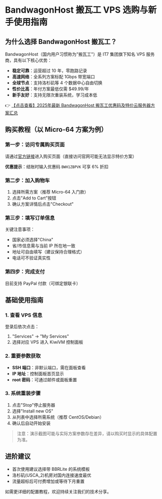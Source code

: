 # BandwagonHost 搬瓦工 VPS 选购与新手使用指南

## 为什么选择 BandwagonHost 搬瓦工？

BandwagonHost（国内用户习惯称为"搬瓦工"）是 IT7 集团旗下知名 VPS 服务商，具有以下核心优势：

- **稳定可靠**：运营超过 10 年，零跑路记录
- **高速网络**：全系列方案标配 1Gbps 带宽端口
- **全球节点**：支持洛杉矶等 4 个数据中心自由切换
- **性价比高**：年付方案最低仅需 $49.99/年
- **新手友好**：支持无限次重装系统，学习成本低

👉 [【点击查看】2025年最新 BandwagonHost 搬瓦工优惠码及特价云服务器方案汇总](https://bit.ly/banwagon)

## 购买教程（以 Micro-64 方案为例）

### 第一步：访问专属购买页面
请通过[官方链接](https://bit.ly/banwagon)进入购买页面（直接访问官网可能无法显示特价方案）

**优惠提示**：结账时输入优惠码 `BWH1ZBPVK` 可享 6% 折扣

### 第二步：加入购物车
1. 选择所需方案（推荐 Micro-64 入门款）
2. 点击"Add to Cart"按钮
3. 确认方案详情后点击"Checkout"

### 第三步：填写订单信息
关键注意事项：
- 国家必须选择"China"
- 省/市信息需与当前 IP 所在地一致
- 地址可自由填写（建议保持合理格式）
- 电话可不验证真实性

### 第四步：完成支付
目前支持 PayPal 付款（可绑定银联卡）

## 基础使用指南

### 1. 查看 VPS 信息
登录后依次点击：
1. "Services" → "My Services"
2. 选择对应 VPS 进入 KiwiVM 控制面板

### 2. 重要参数获取
- **SSH 端口**：非默认端口，需在面板查看
- **IP 地址**：控制面板首页显示
- **root 密码**：可通过邮件或面板重置

### 3. 系统重装步骤
1. 点击"Stop"停止服务器
2. 选择"Install new OS"
3. 从列表中选择所需系统（推荐 CentOS/Debian）
4. 确认后自动开始安装

> 注意：演示截图可能与实际方案参数存在差异，请以购买时显示的具体配置为准。

## 进阶建议
- 首次使用建议选择带 BBRLite 的系统模板
- 洛杉矶(USCA_2)机房对国内连接速度最优
- 流量超标后可付费增加或等待下月重置

如需更详细的配置教程，欢迎持续关注我们的技术分享。